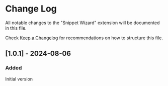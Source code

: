 # Change Log

All notable changes to the "Snippet Wizard" extension will be documented in this file.

Check [Keep a Changelog](http://keepachangelog.com/) for recommendations on how to structure this file.

## [1.0.1] - 2024-08-06
### Added
Initial version
